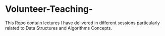 # Volunteer-Teaching-
This Repo contain lectures I have delivered in different sessions particularly related to Data Structures and Algorithms Concepts. 

